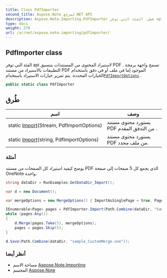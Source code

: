 ```yaml
---
title: Class PdfImporter
second_title: Aspose.Note لمرجع NET API
description: Aspose.Note.Importing.PdfImporter فصل. الفئة التي توفر api لاستيراد المحتوى من المستندات بتنسيق PDF . تسمح واجهة برمجة التطبيقات بالاستيراد من مستند PDF الموجود إما في ملف أو في دفق باستخدام الخيارات المحددة. يتم تمرير خيارات الاستيراد باستخدامPdfImportOptions .
type: docs
weight: 270
url: /ar/net/aspose.note.importing/pdfimporter/
---
```

## PdfImporter class

الفئة التي توفر api لاستيراد المحتوى من المستندات بتنسيق PDF . تسمح واجهة برمجة التطبيقات بالاستيراد من مستند PDF الموجود إما في ملف أو في دفق باستخدام الخيارات المحددة. يتم تمرير خيارات الاستيراد باستخدام[`PdfImportOptions`](../pdfimportoptions/) .

```csharp
public static class PdfImporter
```

## طُرق

| اسم | وصف |
| --- | --- |
| static [Import](../../aspose.note.importing/pdfimporter/import/#import)(Stream, PdfImportOptions) | يستورد محتوى مستند PDF من التدفق المقدم . |
| static [Import](../../aspose.note.importing/pdfimporter/import/#import_1)(string, PdfImportOptions) | يستورد محتوى مستند PDF من ملف محدد. |

### أمثلة

يوضح كيفية استيراد كل الصفحات من مستند PDF الذي يجمع كل 5 صفحات إلى صفحة OneNote واحدة.

```csharp
string dataDir = RunExamples.GetDataDir_Import();

var d = new Document();

var mergeOptions = new MergeOptions() { ImportAsSinglePage = true, PageSpacing = 100 };

IEnumerable<Page> pages = PdfImporter.Import(Path.Combine(dataDir, "SampleGrouping.pdf"));
while (pages.Any())
{
    d.Merge(pages.Take(5), mergeOptions);
    pages = pages.Skip(5);
}

d.Save(Path.Combine(dataDir, "sample_CustomMerge.one"));
```

### أنظر أيضا

* مساحة الاسم [Aspose.Note.Importing](../../aspose.note.importing/)
* المجسم [Aspose.Note](../../)


